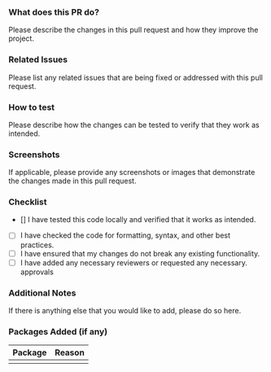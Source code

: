 ### What does this PR do?

Please describe the changes in this pull request and how they improve the project.

### Related Issues

Please list any related issues that are being fixed or addressed with this pull request.

### How to test

Please describe how the changes can be tested to verify that they work as intended.

### Screenshots

If applicable, please provide any screenshots or images that demonstrate the changes made in this pull request.

### Checklist

- [] I have tested this code locally and verified that it works as intended.
- [ ] I have checked the code for formatting, syntax, and other best practices.
- [ ] I have ensured that my changes do not break any existing functionality.
- [ ] I have added any necessary reviewers or requested any necessary.
      approvals

### Additional Notes

If there is anything else that you would like to add, please do so here.

### Packages Added (if any)

| Package | Reason |
| ------- | ------ |
|         |        |
